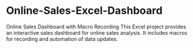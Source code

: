 # Online-Sales-Excel-Dashboard
Online Sales Dashboard with Macro Recording This Excel project provides an interactive sales dashboard for online sales analysis. It includes macros for recording and automation of data updates.
